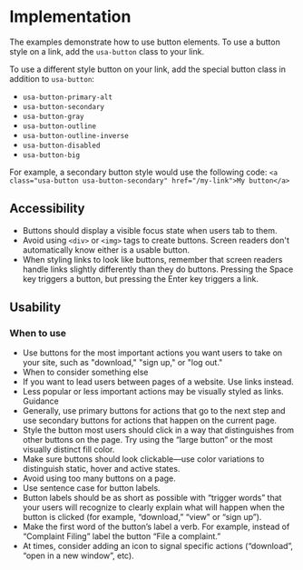 # Implementation

The examples demonstrate how to use button elements. To use a button style on a link, add the `usa-button` class to your link.

To use a different style button on your link, add the special button class in addition to `usa-button`:

- `usa-button-primary-alt`
- `usa-button-secondary`
- `usa-button-gray`
- `usa-button-outline`
- `usa-button-outline-inverse`
- `usa-button-disabled`
- `usa-button-big`

For example, a secondary button style would use the following code: `<a class="usa-button usa-button-secondary" href="/my-link">My button</a>`

## Accessibility

- Buttons should display a visible focus state when users tab to them.
- Avoid using `<div>` or `<img>` tags to create buttons. Screen readers don't automatically know either is a usable button.
- When styling links to look like buttons, remember that screen readers handle links slightly differently than they do buttons. Pressing the Space key triggers a button, but pressing the Enter key triggers a link.

## Usability

### When to use

- Use buttons for the most important actions you want users to take on your site, such as "download," "sign up," or "log out."
- When to consider something else
- If you want to lead users between pages of a website. Use links instead.
- Less popular or less important actions may be visually styled as links.
  Guidance
- Generally, use primary buttons for actions that go to the next step and use secondary buttons for actions that happen on the current page.
- Style the button most users should click in a way that distinguishes from other buttons on the page. Try using the “large button” or the most visually distinct fill color.
- Make sure buttons should look clickable—use color variations to distinguish static, hover and active states.
- Avoid using too many buttons on a page.
- Use sentence case for button labels.
- Button labels should be as short as possible with “trigger words” that your users will recognize to clearly explain what will happen when the button is clicked (for example, “download,” “view” or “sign up”).
- Make the first word of the button’s label a verb. For example, instead of “Complaint Filing” label the button “File a complaint.”
- At times, consider adding an icon to signal specific actions (“download”, “open in a new window”, etc).

